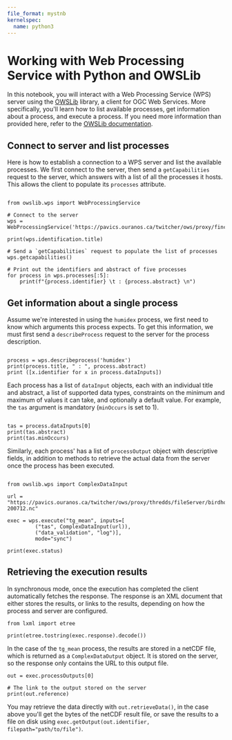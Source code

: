 ```yaml
---
file_format: mystnb
kernelspec:
  name: python3
---
```


# Working with Web Processing Service with Python and OWSLib


In this notebook, you will interact with a Web Processing Service (WPS) server using the [OWSLib](https://geopython.github.io/OWSLib/) library, a client for OGC Web Services. More specifically, you'll learn how to list available processes, get information about a process, and execute a process. If you need more information than provided here, refer to the [OWSLib documentation](https://geopython.github.io/OWSLib/#wps).


## Connect to server and list processes

Here is how to establish a connection to a WPS server and list the available processes. We first connect to the server, then send a `getCapabilities` request to the server, which answers with a list of all the processes it hosts. This allows the client to populate its `processes` attribute. 

```{code-cell}  python3

from owslib.wps import WebProcessingService

# Connect to the server
wps = WebProcessingService('https://pavics.ouranos.ca/twitcher/ows/proxy/finch')

print(wps.identification.title)

# Send a `getCapabilities` request to populate the list of processes
wps.getcapabilities()

# Print out the identifiers and abstract of five processes
for process in wps.processes[:5]:
    print(f"{process.identifier} \t : {process.abstract} \n")
```

## Get information about a single process
 
Assume we're interested in using the `humidex` process, we first need to know which arguments this process expects. To get this information, we must first send a `describeProcess` request to the server for the process description. 

```{code-cell} python3

process = wps.describeprocess('humidex')
print(process.title, " : ", process.abstract)
print ([x.identifier for x in process.dataInputs])
```

Each process has a list of `dataInput` objects, each with an individual title and abstract, a list of supported data types, constraints on the minimum and maximum of values it can take, and optionally a default value. For example, the `tas` argument is mandatory (`minOccurs` is set to 1).

```{code-cell} python3

tas = process.dataInputs[0]
print(tas.abstract)
print(tas.minOccurs)
```

Similarly, each process' has a list of `processOutput` object with descriptive fields, in addition to methods to retrieve the actual data from the server once the process has been executed. 

```{code-cell} python3

from owslib.wps import ComplexDataInput

url = "https://pavics.ouranos.ca/twitcher/ows/proxy/thredds/fileServer/birdhouse/testdata/xclim/cmip5/tas_Amon_CanESM2_rcp85_r1i1p1_200701-200712.nc"

exec = wps.execute("tg_mean", inputs=[
         ("tas", ComplexDataInput(url)), 
         ("data_validation", "log")], 
         mode="sync")

print(exec.status)
```

## Retrieving the execution results

In synchronous mode, once the execution has completed the client automatically fetches the response. The response is an XML document that either stores the results, or links to the results, depending on how the process and server are configured. 

```{code-cell} python3
from lxml import etree

print(etree.tostring(exec.response).decode())
```

In the case of the `tg_mean` process, the results are stored in a netCDF file, which is returned as a `ComplexDataOutput` object. It is stored on the server, so the response only contains the URL to this output file. 

```{code-cell} python3
out = exec.processOutputs[0]

# The link to the output stored on the server 
print(out.reference)
```

You may retrieve the data directly with `out.retrieveData()`, in the case above you'll get the bytes of the netCDF result file, or save the results to a file on disk using `exec.getOutput(out.identifier, filepath="path/to/file")`. 
